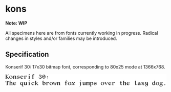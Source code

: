 # kons

**Note: WIP**

All specimens here are from fonts currently working in progress. Radical changes in styles and/or families may be introduced.

## Specification

Konserif 30: 17x30 bitmap font, corresponding to 80x25 mode at 1366x768.

![Konserif 30 Pangram](./res/konserif-30-pangram.png)

